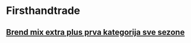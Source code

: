 # Firsthandtrade

## [Brend mix extra plus prva kategorija sve sezone](https://www.facebook.com/share/KnyQiKrk1fFD6U7H/)
